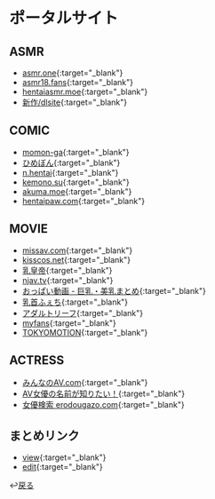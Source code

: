 # ポータルサイト

## ASMR
- [asmr.one](https://www.asmr.one/works){:target="_blank"}
- [asmr18.fans](https://asmr18.fans/){:target="_blank"}
- [hentaiasmr.moe](https://www.hentaiasmr.moe/tag/ear-licking-%E3%80%90%E8%80%B3%E8%88%90%E3%82%81%E3%80%91/){:target="_blank"}
- [新作/dlsite](https://www.dlsite.com/maniax/fsr/=/language/jp/sex_category%5B0%5D/male/keyword/%E8%80%B3%E8%88%90%E3%82%81/work_category%5B0%5D/doujin/order%5B0%5D/release_d/work_type_category%5B0%5D/audio/work_type_category_name%5B0%5D/%E3%83%9C%E3%82%A4%E3%82%B9%E3%83%BBASMR/options_and_or/and/options%5B0%5D/JPN/options%5B1%5D/NM/per_page/30/page/9/show_type/3/lang_options%5B0%5D/%E6%97%A5%E6%9C%AC%E8%AA%9E/lang_options%5B1%5D/%E8%A8%80%E8%AA%9E%E4%B8%8D%E8%A6%81){:target="_blank"}

## COMIC
- [momon-ga](https://momon-ga.com/){:target="_blank"}
- [ひめぼん](https://himebon.blog/){:target="_blank"}
- [n.hentai](https://nhentai.net/language/japanese/){:target="_blank"}
- [kemono.su](https://kemono.su/){:target="_blank"}
- [akuma.moe](https://akuma.moe/){:target="_blank"}
- [hentaipaw.com](https://hentaipaw.com/){:target="_blank"}

## MOVIE
- [missav.com](https://missav.com/ja){:target="_blank"}
- [kisscos.net](https://kisscos.net/){:target="_blank"}
- [乳皇帝](https://chichikoutei.com/){:target="_blank"}
- [njav.tv](https://njav.tv/ja){:target="_blank"}
- [おっぱい動画 - 巨乳・美乳まとめ](https://oppai-doga.info/){:target="_blank"}
- [乳首ふぇち](https://chikubi.jp/){:target="_blank"}
- [アダルトリーフ](https://adult-leaf.blogterest.net/){:target="_blank"}
- [myfans](https://myfans.jp/){:target="_blank"}
- [TOKYOMOTION](https://www.tokyomotion.net/){:target="_blank"}

## ACTRESS
- [みんなのAV.com](https://www.minnano-av.com/){:target="_blank"}
- [AV女優の名前が知りたい！](https://av-wiki.net/){:target="_blank"}
- [女優検索 erodougazo.com](https://erodougazo.com/){:target="_blank"}

## まとめリンク
- [view](https://raindrop.io/miminame-11235813){:target="_blank"}
- [edit](https://app.raindrop.io/my/0){:target="_blank"}

↩️[戻る](entrance.md)
